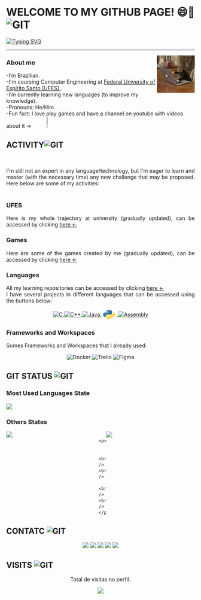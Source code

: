 
# WELCOME TO MY GITHUB PAGE! 😄👋<img src="https://media.giphy.com/media/W5eoZHPpUx9sapR0eu/giphy.gif" width=30 alt="GIT"/>
<p align='left' gap='30px'>


[![Typing SVG](https://readme-typing-svg.herokuapp.com?size=25&duration=4000&color=927DF7&vCenter=true&width=500&height=40&lines=Hi+there%2C+I'm+Dionatas!;I'm+a+computer+engineer+student;Check+out+my+work+bellow+%F0%9F%98%8A)](https://git.io/typing-svg)

---
[<img align="right" width="20%" src="assets/cat-typing.gif">](assets/cat-typing.gif)


<h3 align="left">About me</h3>

  </a>
     -I’m Brazilian</a
        >. <br
               
  </a>
      -I'm coursing Computer Engineering at
        <a href="https://www.ufes.br/">
          Federal University of Espírito Santo (UFES) </a
        >. <br
               
  </a>
     -I’m currently learning new languages (to improve my knowledge)</a
        >. <br
     
  </a>
   -Pronouns: He/Him</a
        >. <br
  
  </a>
     -Fun fact: I love play games and have a channel on youtube with videos about it ->
     </a> 
     </a
     /></a>
        <a href="https://www.youtube.com/@saty9136" target="_blank"
            <div align="right">
      <img
        width="8%"
        height="30px"
            src="https://img.shields.io/badge/-Youtube-%23E4405F?style=for-the-badge&logo=youtube&logoColor=white"
            target="_blank"
      /></a>
      
      
## ACTIVITY<img src="https://media.giphy.com/media/W5eoZHPpUx9sapR0eu/giphy.gif" width=30 alt="GIT"/>
<p align='left' gap='30px'>

  <div align="justify">
    <br />
    <p>
      I'm still not an expert in any language/technology, but I'm eager to learn
      and master (with the necessary time) any new challenge that may be proposed.
      Here below are some of my activities: <br /><br />
    </p>

  <h3 align="left">UFES</h3>
    </a>
    <p align="justify">
     Here is my whole trajectory at university (gradually updated), can be accessed by
      clicking
      <a href="https://github.com/DsBrito?tab=repositories"
        >here <-</a
      <br /><br />
     
  <h3 align="left">Games</h3>
    </a>
    <p align="justify">
     Here are some of the games created by me (gradually updated), can be accessed by
      clicking
      <a href="https://github.com/DsBrito?tab=repositories"
        >here <-</a
      <br /><br />
            
  <h3 align="left">Languages</h3>
    </a>
    <p align="justify">
     All my learning repositories can be accessed by
      clicking
      <a href="https://github.com/DsBrito?tab=repositories"
        >here <-</a
      <br /><br />
    </a>
      I have several
      projects in different languages that can be accessed using the buttons
      below:  <br

  
 
  </div>
  <div style="display: inline_block" align="center">
    <a href="../../../?tab=repositories&q=&type=&language=c&sort=">
      <img
        align="center"
        alt="C"
        height="30"
        width="40"
        src="https://cdn.jsdelivr.net/gh/devicons/devicon/icons/c/c-original.svg"
      />
    </a>
    <a href="../../../?tab=repositories&q=&type=&language=c%2B%2B&sort=">
      <img
        align="center"
        alt="C++"
        height="30"
        width="40"
        src="https://cdn.jsdelivr.net/gh/devicons/devicon/icons/cplusplus/cplusplus-original.svg"
      />
    </a>
    <a href="../../../?tab=repositories&q=&type=&language=java&sort=">
      <img
        align="center"
        alt="Java"
        height="30"
        width="40"
        src="https://cdn.jsdelivr.net/gh/devicons/devicon/icons/java/java-original.svg"
      />
    </a>
    <a href="../../../?tab=repositories&q=&type=&language=python&sort=">
      <img
        align="center"
        alt="Python"
        height="30"
        width="40"
        src="https://raw.githubusercontent.com/devicons/devicon/master/icons/python/python-original.svg"
      />
    </a>
    <a href="../../../?tab=repositories&q=&type=&language=assembly&sort=">
      <img
        align="center"
        alt="Assembly"
        height="30"
        width="40"
        src="https://img.shields.io/badge/assembly-14354C?style=for-the-badge&logo=assembly&logoColor=white"
      />
    </a>

<h3 align="left">Frameworks and Workspaces</h3>
    </a>
      <p align="justify">
      Somes Frameworks and Workspaces that I already used:
    <br
        
        
        
<div style="display: inline_block" align="center">
  
![Docker](https://img.shields.io/badge/docker-b85614.svg?style=for-the-badge&logo=docker&logoColor=white)  ![Trello](https://img.shields.io/badge/Trello-b85614.svg?style=for-the-badge&logo=Trello&logoColor=white)  ![Figma](https://img.shields.io/badge/figma-b85614.svg?style=for-the-badge&logo=figma&logoColor=white)
<div style="display: inline_block" align="left">


 ## GIT STATUS <img src="https://media.giphy.com/media/W5eoZHPpUx9sapR0eu/giphy.gif" width=30 alt="GIT"/>
<p align='left' gap='30px'>

  
<h3 align="left">Most Used Languages State</h3>

 <img align="center" width="37%" src="https://github-readme-stats.vercel.app/api/top-langs/?username=dsbrito&layout=compact&theme=dark">
  </div>

<h3 align="left">Others States</h3>

<img align="left" width="49%" src="https://github-readme-stats.vercel.app/api?username=dsbrito&hide=contribs&show_icons=true&bg_color=0d1116&title_color=ce09ec&text_color=a4aacb&icon_color=007ec6&border_color=545768A5">

<img align="right" width="47%" src="http://github-readme-streak-stats.herokuapp.com?user=dsbrito&theme=monokai-metallian&background=0D1116&border=545768A5&stroke=52415BC1&ring=AD08C6D8&fire=CE09ECD8&currStreakNum=A4AACB&sideNums=A4AACB&currStreakLabel=007EC6&sideLabels=007EC6">
<div style="display: inline_block" align="left">

      <p>
  
      <br /><br />
       <br /><br />
    </p>
## CONTATC <img src="https://media.giphy.com/media/W5eoZHPpUx9sapR0eu/giphy.gif" width=30 alt="GIT"/>
<p align='left' gap='30px'>
 
<div style="display: inline_block" align="center">
 
  <div>
    <a href="https://instagram.com/dio_santtos" target="_blank"
      ><img
        src="https://img.shields.io/badge/-Instagram-%23E4405F?style=for-the-badge&logo=instagram&logoColor=white"
        target="_blank"
    /></a>
    <a href="https://www.linkedin.com/in/dionatas-brito-7a3000242/" target="_blank"
      ><img
        src="https://img.shields.io/badge/-LinkedIn-%230077B5?style=for-the-badge&logo=linkedin&logoColor=white"
        target="_blank"
    /></a>
    <a href="https://www.youtube.com/@saty9136" target="_blank"
      ><img
        src="https://img.shields.io/badge/-Youtube-%23E4405F?style=for-the-badge&logo=youtube&logoColor=white"
        target="_blank"
    /></a>
    <a href="https://www.facebook.com/jhonatas.santos.946179" target="_blank"
      ><img
        src="https://img.shields.io/badge/Facebook-1877F2?style=for-the-badge&logo=facebook&logoColor=white"
        target="_blank"
    /></a>
    <a href="https://mail.google.com/mail/u/0/#inbox?compose=CllgCJvqsbLXPVKPDGNtjTlWWqjpMhhjqLjLjnmVnpwrXNSqMVhNZWvBSLMcnMmBPPBdxHhfDFg" target="_blank"
      ><img
        src="https://img.shields.io/badge/Gmail-D14836?style=for-the-badge&logo=gmail&logoColor=white."
        target="_blank"
    /></a>
  </div>
</div>

<div style="display: inline_block" align="left">


## VISITS <img src="https://media.giphy.com/media/W5eoZHPpUx9sapR0eu/giphy.gif" width=30 alt="GIT"/>
<p align='left' gap='30px'
 <h3><p align="center">Total de visitas no perfil:</p>
<p align="center">
    <img alingn="center" src="https://profile-counter.glitch.me/brunogdz/count.svg"/>
</p>

